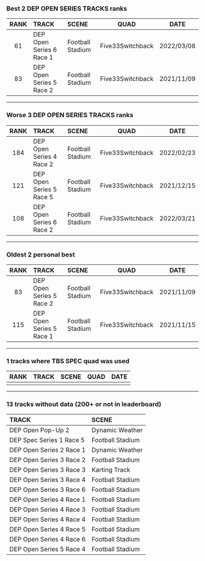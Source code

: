 ### Best 2 DEP OPEN SERIES TRACKS ranks
|RANK|TRACK|SCENE|QUAD|DATE|
|:---:|:---|:---|:---:|:---:|
|61|DEP Open Series 6 Race 1|Football Stadium|Five33Switchback|2022/03/08|
|83|DEP Open Series 5 Race 2|Football Stadium|Five33Switchback|2021/11/09|
---
### Worse 3 DEP OPEN SERIES TRACKS ranks
|RANK|TRACK|SCENE|QUAD|DATE|
|:---:|:---|:---|:---:|:---:|
|184|DEP Open Series 4 Race 2|Football Stadium|Five33Switchback|2022/02/23|
|121|DEP Open Series 5 Race 5|Football Stadium|Five33Switchback|2021/12/15|
|108|DEP Open Series 6 Race 2|Football Stadium|Five33Switchback|2022/03/21|
---
### Oldest 2 personal best
|RANK|TRACK|SCENE|QUAD|DATE|
|:---:|:---|:---|:---:|:---:|
|83|DEP Open Series 5 Race 2|Football Stadium|Five33Switchback|2021/11/09|
|115|DEP Open Series 5 Race 1|Football Stadium|Five33Switchback|2021/11/15|
---
### 1 tracks where TBS SPEC quad was used
|RANK|TRACK|SCENE|QUAD|DATE|
|:---:|:---|:---|:---:|:---:|
||||||
---
### 13 tracks without data (200+ or not in leaderboard)
|TRACK|SCENE|
|:---|:---|
|DEP Open Pop-Up 2|Dynamic Weather|
|DEP Spec Series 1 Race 5|Football Stadium|
|DEP Open Series 2 Race 1|Dynamic Weather|
|DEP Open Series 3 Race 2|Football Stadium|
|DEP Open Series 3 Race 3|Karting Track|
|DEP Open Series 3 Race 4|Football Stadium|
|DEP Open Series 3 Race 6|Football Stadium|
|DEP Open Series 4 Race 1|Football Stadium|
|DEP Open Series 4 Race 3|Football Stadium|
|DEP Open Series 4 Race 4|Football Stadium|
|DEP Open Series 4 Race 5|Football Stadium|
|DEP Open Series 4 Race 6|Football Stadium|
|DEP Open Series 5 Race 4|Football Stadium|
